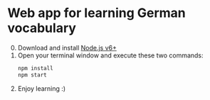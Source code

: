 # Web app for learning German vocabulary

0. Download and install [Node.js v6+](https://nodejs.org/en/download/)
1. Open your terminal window and execute these two commands:
    ```sh
    npm install
    npm start
    ```
2. Enjoy learning :)